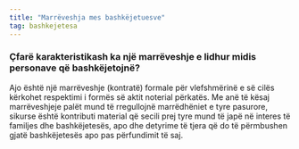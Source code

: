 ```yaml
---
title: "Marrëveshja mes bashkëjetuesve"
tag: bashkejetesa
---
```


### Çfarë karakteristikash ka një marrëveshje e lidhur midis personave që bashkëjetojnë?

Ajo është një marrëveshje (kontratë) formale për vlefshmërinë e së cilës kërkohet respektimi i formës së aktit noterial përkatës. Me anë të kësaj marrëveshjeje palët mund të rregullojnë marrëdhëniet e tyre pasurore, sikurse është kontributi material që secili prej tyre mund të japë në interes të familjes dhe bashkëjetesës, apo dhe detyrime të tjera që do të përmbushen gjatë bashkëjetesës apo pas përfundimit të saj. 
